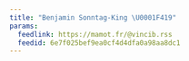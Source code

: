 ```yaml
---
title: "Benjamin Sonntag-King \U0001F419"
params:
  feedlink: https://mamot.fr/@vincib.rss
  feedid: 6e7f025bef9ea0cf4d4dfa0a98aa8dc1
---
```

